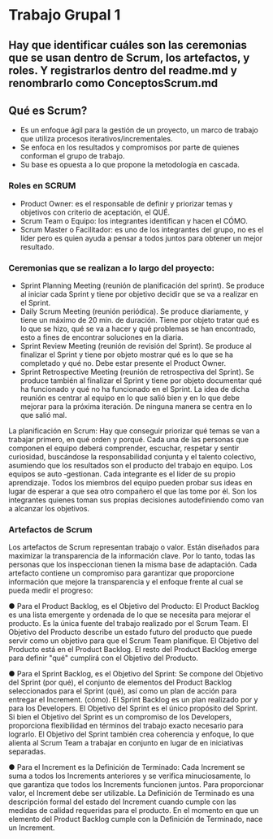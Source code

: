# Trabajo Grupal 1

## Hay que identificar cuáles son las ceremonias que se usan dentro de Scrum, los artefactos, y roles. Y registrarlos dentro del readme.md y renombrarlo como ConceptosScrum.md

## Qué es Scrum? 

- Es un enfoque ágil para la gestión de un proyecto, un marco de trabajo que utiliza procesos iterativos/incrementales. 
- Se enfoca en los resultados y compromisos por parte de quienes conforman el grupo de trabajo. 
- Su base es opuesta a lo que propone la metodología en cascada. 


### Roles en SCRUM

- Product Owner: es el responsable de definir y priorizar temas y objetivos con criterio de aceptación, el QUÉ. 
- Scrum Team o Equipo: los integrantes identifican y hacen el CÓMO. 
- Scrum Master o Facilitador: es uno de los integrantes del grupo, no es el líder pero es quien ayuda a pensar a todos juntos para obtener un mejor resultado. 




### Ceremonias que se realizan a lo largo del proyecto:

- Sprint Planning Meeting (reunión de planificación del sprint). Se produce al iniciar cada
Sprint y tiene por objetivo decidir que se va a realizar en el Sprint.
- Daily Scrum Meeting (reunión periódica). Se produce diariamente, y tiene un máximo de
20 min. de duración. Tiene por objeto tratar qué es lo que se hizo, qué se va a hacer y
qué problemas se han encontrado, esto a fines de encontrar soluciones en la diaria.
- Sprint Review Meeting (reunión de revisión del Sprint). Se produce al finalizar el Sprint y
tiene por objeto mostrar qué es lo que se ha completado y qué no. Debe estar presente el
Product Owner.
- Sprint Retrospective Meeting (reunión de retrospectiva del Sprint). Se produce también al
finalizar el Sprint y tiene por objeto documentar qué ha funcionado y qué no ha funcionado
en el Sprint. La idea de dicha reunión es centrar al equipo en lo que salió bien y en lo que
debe mejorar para la próxima iteración. De ninguna manera se centra en lo que salió mal.


La planificación en Scrum:
Hay que conseguir priorizar qué temas se van a trabajar primero, en qué orden y porqué. Cada una de las personas que componen el equipo deberá comprender, escuchar, respetar y sentir curiosidad, buscándose la responsabilidad conjunta y el talento colectivo, asumiendo que los resultados son el producto del trabajo en equipo.
Los equipos se auto ‐gestionan. Cada integrante es el líder de su propio aprendizaje.
Todos los miembros del equipo pueden probar sus ideas en lugar de esperar a que sea otro compañero el que las tome por él.
Son los integrantes quienes toman sus propias decisiones autodefiniendo como van a alcanzar los objetivos.


### Artefactos de Scrum

Los artefactos de Scrum representan trabajo o valor. Están diseñados para maximizar la transparencia
de la información clave. Por lo tanto, todas las personas que los inspeccionan tienen la misma base de
adaptación.
Cada artefacto contiene un compromiso para garantizar que proporcione información que mejore la
transparencia y el enfoque frente al cual se pueda medir el progreso:

● Para el Product Backlog, es el Objetivo del Producto: El Product Backlog es una lista emergente y ordenada de lo que se necesita para mejorar el producto. Es
la única fuente del trabajo realizado por el Scrum Team. El Objetivo del Producto describe un estado futuro del producto que puede servir como un objetivo para
que el Scrum Team planifique. El Objetivo del Producto está en el Product Backlog. El resto del Product
Backlog emerge para definir "qué" cumplirá con el Objetivo del Producto.

● Para el Sprint Backlog, es el Objetivo del Sprint: Se compone del Objetivo del Sprint (por qué), el conjunto de elementos del Product
Backlog seleccionados para el Sprint (qué), así como un plan de acción para entregar el Increment. 
(cómo). El Sprint Backlog es un plan realizado por y para los Developers. El Objetivo del Sprint es el único propósito del Sprint. Si bien el Objetivo del Sprint es un compromiso de los Developers, proporciona flexibilidad en términos del trabajo exacto necesario para lograrlo. El Objetivo del Sprint también crea coherencia y enfoque, lo que alienta al Scrum Team a trabajar en conjunto en lugar de en iniciativas separadas.

● Para el Increment es la Definición de Terminado: Cada Increment se suma a todos
los Increments anteriores y se verifica minuciosamente, lo que garantiza que todos los Increments
funcionen juntos. Para proporcionar valor, el Increment debe ser utilizable. La Definición de Terminado es una descripción formal del estado del Increment cuando cumple con las medidas de calidad requeridas para el producto. En el momento en que un elemento del Product Backlog cumple con la Definición de Terminado, nace un Increment.


